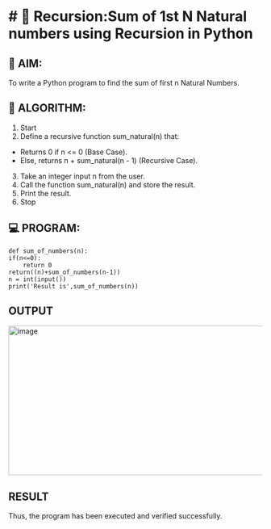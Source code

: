 # # 🔁 Recursion:Sum of 1st N Natural numbers using Recursion in Python

## 🎯 AIM:
To write a Python program to find the sum of first n Natural Numbers.

## 🧠 ALGORITHM:

1. Start
2. Define a recursive function sum_natural(n) that:
  - Returns 0 if n <= 0 (Base Case).
  - Else, returns n + sum_natural(n - 1) (Recursive Case).
3. Take an integer input n from the user.
4. Call the function sum_natural(n) and store the result.
5. Print the result.
6. Stop

## 💻 PROGRAM:
~~~
def sum_of_numbers(n):
if(n<=0):
    return 0
return((n)+sum_of_numbers(n-1))
n = int(input())
print('Result is',sum_of_numbers(n))
~~~

## OUTPUT
<img width="694" height="296" alt="image" src="https://github.com/user-attachments/assets/8b483525-c863-4552-a621-f54a35f16146" />

## RESULT
Thus, the program has been executed and verified successfully.
